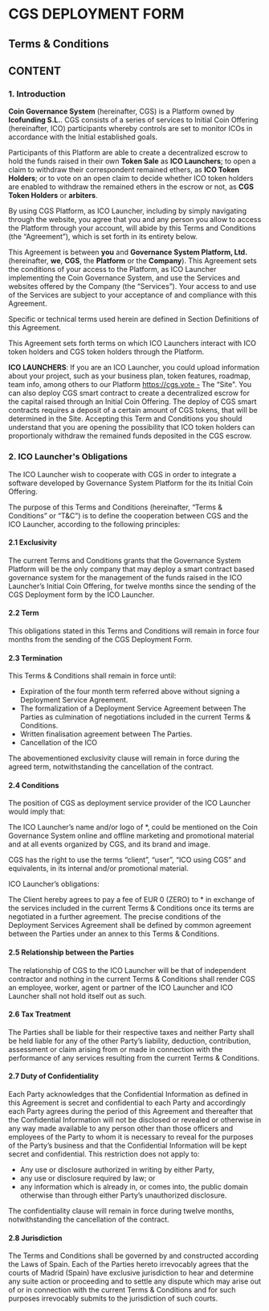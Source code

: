 # CGS DEPLOYMENT FORM
## Terms & Conditions

## CONTENT

### 1. **Introduction**

**Coin Governance System** (hereinafter, CGS) is a Platform owned by **Icofunding S.L.**. CGS consists of a series of services to Initial Coin Offering (hereinafter, ICO) participants whereby controls are set to monitor ICOs in accordance with the Initial established goals.

Participants of this Platform are able to create a decentralized escrow to hold the funds raised in their own **Token Sale** as **ICO Launchers**; to open a claim to withdraw their correspondent remained ethers, as **ICO Token Holders**; or to vote on an open claim to decide whether ICO token holders are enabled to withdraw the remained ethers in the escrow or not, as **CGS Token Holders** or **arbiters**.

By using CGS Platform, as ICO Launcher, including by simply navigating through the website, you agree that you and any person you allow to access the Platform through your account, will abide by this Terms and Conditions (the “Agreement”), which is set forth in its entirety below. 

This Agreement is between **you** and **Governance System Platform, Ltd.** (hereinafter, **we**, **CGS**, the **Platform** or the **Company**). This Agreement sets the conditions of your access to the Platform, as ICO Launcher implementing the Coin Governance System, and use the Services and websites offered by the Company (the “Services”). Your access to and use of the Services are subject to your acceptance of and compliance with this Agreement. 

Specific or technical terms used herein are defined in Section Definitions of this Agreement.

This Agreement sets forth terms on which ICO Launchers interact with ICO token holders and CGS token holders through the Platform.

**ICO LAUNCHERS**: If you are an ICO Launcher, you could upload information about your project, such as your business plan, token features, roadmap, team info, among others to our Platform https://cgs.vote - The “Site". You can also deploy CGS smart contract to create a decentralized escrow for the capital raised through an Initial Coin Offering. The deploy of CGS smart contracts requires a deposit of a certain amount of CGS tokens, that will be determined in the Site. Accepting this Term and Conditions you should understand that you are opening the possibility that ICO token holders can proportionaly withdraw the remained funds deposited in the CGS escrow.

### 2. **ICO Launcher's Obligations**

The ICO Launcher wish to cooperate with CGS in order to integrate a software developed by Governance System Platform for the its Initial Coin Offering.
 
The purpose of this Terms and Conditions (hereinafter, “Terms & Conditions” or “T&C”) is to define the cooperation between CGS and the ICO Launcher, according to the following principles:

#### 2.1 **Exclusivity**

The current Terms and Conditions grants that the Governance System Platform will be the only company that may deploy a smart contract based governance system for the management of the funds raised in the ICO Launcher’s Initial Coin Offering, for twelve months since the sending of the CGS Deployment form by the ICO Launcher.

#### 2.2 **Term**
 
This obligations stated in this Terms and Conditions will remain in force four months from the sending of the CGS Deployment Form.

#### 2.3 Termination
 
This Terms & Conditions shall remain in force until:
 
 
* Expiration of the four month term referred above without signing a Deployment Service Agreement. 
* The formalization of a Deployment Service Agreement between The Parties as culmination of negotiations included in the current Terms & Conditions.
* Written finalisation agreement between The Parties.
* Cancellation of the ICO

The abovementioned exclusivity clause will remain in force during the agreed term, notwithstanding the cancellation of the contract.

#### 2.4 Conditions
 
The position of CGS as deployment service provider of the ICO Launcher would imply that:

The ICO Launcher’s name and/or logo of *, could be mentioned on the Coin Governance System online and offline marketing and promotional material and at all events organized by CGS, and its brand and image.

CGS has the right to use the terms “client”, “user”, “ICO using CGS” and equivalents, in its internal and/or promotional material.
 
ICO Launcher’s obligations:

The Client hereby agrees to pay a fee of EUR 0 (ZERO) to * in exchange of the services included in the current Terms & Conditions once its terms are negotiated in a further agreement. The precise conditions of the Deployment Services Agreement shall be defined by common agreement between the Parties under an annex to this Terms & Conditions.

#### 2.5 Relationship between the Parties
 
The relationship of CGS to the ICO Launcher will be that of independent contractor and nothing in the current Terms & Conditions shall render CGS an employee, worker, agent or partner of the ICO Launcher and ICO Launcher shall not hold itself out as such.

#### 2.6 Tax Treatment
 
The Parties shall be liable for their respective taxes and neither Party shall be held liable for any of the other Party’s liability, deduction, contribution, assessment or claim arising from or made in connection with the performance of any services resulting from the current Terms & Conditions.

#### 2.7 Duty of Confidentiality
 
Each Party acknowledges that the Confidential Information as defined in this Agreement is secret and confidential to each Party and accordingly each Party agrees during the period of this Agreement and thereafter that the Confidential Information will not be disclosed or revealed or otherwise in any way made available to any person other than those officers and employees of the Party to whom it is necessary to reveal for the purposes of the Party’s business and that the Confidential Information will be kept secret and confidential.  This restriction does not apply to:

* Any use or disclosure authorized in writing by either Party,
* any use or disclosure required by law; or
* any information which is already in, or comes into, the public domain otherwise than through either Party’s unauthorized disclosure.

The confidentiality clause will remain in force during twelve months, notwithstanding the cancellation of the contract.

#### 2.8 Jurisdiction
 
The Terms and Conditions shall be governed by and constructed according the Laws of Spain. Each of the Parties hereto irrevocably agrees that the courts of Madrid (Spain) have exclusive jurisdiction to hear and determine any suite action or proceeding and to settle any dispute which may arise out of or in connection with the current Terms & Conditions and for such purposes irrevocably submits to the jurisdiction of such courts.






